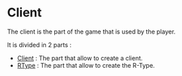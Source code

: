 # Client

The client is the part of the game that is used by the player.

It is divided in 2 parts :

- [Client](client-client.md) : The part that allow to create a client.
- [RType](client-rtype.md) : The part that allow to create the R-Type.
